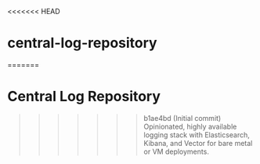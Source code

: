 <<<<<<< HEAD
# central-log-repository
=======
# Central Log Repository

>>>>>>> b1ae4bd (Initial commit)
Opinionated, highly available logging stack with Elasticsearch, Kibana, and Vector for bare metal or VM deployments.
